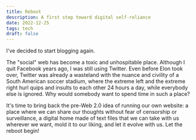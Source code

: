 ```yaml
---
title: Reboot 
description: A first step toward digital self-reliance
date: 2022-12-25
tags: tech
draft: false
---
```


I've decided to start blogging again. 

The "social" web has become a toxic and unhospitable place. Although I quit Facebook years ago, I was still using Twitter. Even before Elon took over, Twitter was already a wasteland with the nuance and civility of a South American soccer stadium, where the extreme left and the extreme right hurl quips and insults to each other 24 hours a day, while everybody else is ignored. Why would somebody want to spend time in such a place?

It's time to bring back the pre-Web 2.0 idea of running our own website: a place where we can share our thoughts without fear of censorship or surveillance, a digital home made of text files that we can take with us wherever we want, mold it to our liking, and let it evolve with us. Let the reboot begin!

